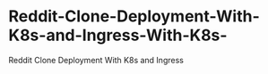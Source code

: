 # Reddit-Clone-Deployment-With-K8s-and-Ingress-With-K8s-
Reddit Clone Deployment With K8s and Ingress
